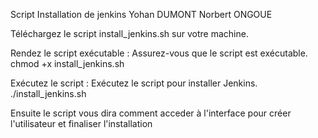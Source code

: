 Script Installation de jenkins Yohan DUMONT Norbert ONGOUE

Téléchargez le script install_jenkins.sh sur votre machine.

Rendez le script exécutable : Assurez-vous que le script est exécutable.
chmod +x install_jenkins.sh


Exécutez le script : Exécutez le script pour installer Jenkins.
./install_jenkins.sh

Ensuite le script vous dira comment acceder à l'interface pour créer l'utilisateur et finaliser l'installation
